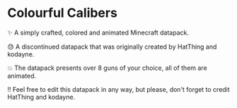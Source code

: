 # Colourful Calibers
 ✨ A simply crafted, colored and animated Minecraft datapack.

😓 A discontinued datapack that was originally created by HatThing and kodayne.

💥 The datapack presents over 8 guns of your choice, all of them are animated.

‼ Feel free to edit this datapack in any way, but please, don't forget to credit HatThing and kodayne.




